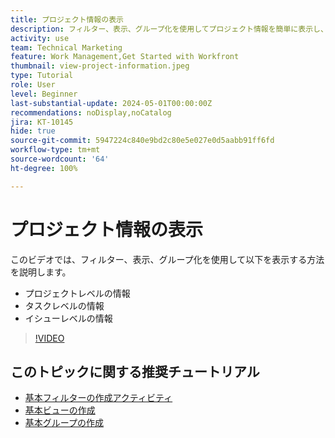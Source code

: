 ```yaml
---
title: プロジェクト情報の表示
description: フィルター、表示、グループ化を使用してプロジェクト情報を簡単に表示し、プロジェクトの管理に役立てる方法を学びます。
activity: use
team: Technical Marketing
feature: Work Management,Get Started with Workfront
thumbnail: view-project-information.jpeg
type: Tutorial
role: User
level: Beginner
last-substantial-update: 2024-05-01T00:00:00Z
recommendations: noDisplay,noCatalog
jira: KT-10145
hide: true
source-git-commit: 5947224c840e9bd2c80e5e027e0d5aabb91ff6fd
workflow-type: tm+mt
source-wordcount: '64'
ht-degree: 100%

---
```


# プロジェクト情報の表示

このビデオでは、フィルター、表示、グループ化を使用して以下を表示する方法を説明します。

* プロジェクトレベルの情報
* タスクレベルの情報
* イシューレベルの情報

>[!VIDEO](https://video.tv.adobe.com/v/3428815/?quality=12&learn=on)

## このトピックに関する推奨チュートリアル

* [基本フィルターの作成アクティビティ](/help/reporting/basic-reporting/create-a-basic-filter-activity.md)
* [基本ビューの作成](/help/reporting/basic-reporting/create-a-basic-view.md)
* [基本グループの作成](/help/reporting/basic-reporting/create-a-basic-grouping.md)

